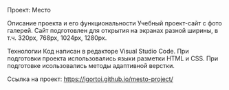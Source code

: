 Проект: Место

Описание проекта и его функциональности
Учебный проект-сайт с фото галерей. Сайт подготовлен для открытия на экранах разной ширины, в т.ч. 320px, 768px, 1024px, 1280px.

Технологии
Код написан в редакторе Visual Studio Code. При подготовки проекта использовались языки разметки HTML и CSS. При подготовке исользовались методы адаптивной верстки.

Cсылка на проект: https://igortoi.github.io/mesto-project/
